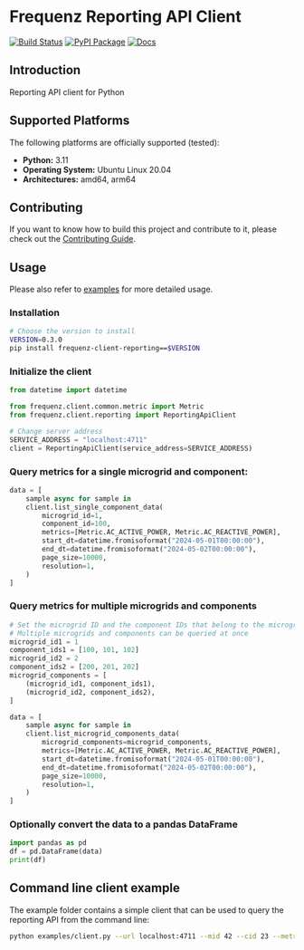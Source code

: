 # Frequenz Reporting API Client

[![Build Status](https://github.com/frequenz-floss/frequenz-client-reporting-python/actions/workflows/ci.yaml/badge.svg)](https://github.com/frequenz-floss/frequenz-client-reporting-python/actions/workflows/ci.yaml)
[![PyPI Package](https://img.shields.io/pypi/v/frequenz-client-reporting)](https://pypi.org/project/frequenz-client-reporting/)
[![Docs](https://img.shields.io/badge/docs-latest-informational)](https://frequenz-floss.github.io/frequenz-client-reporting-python/)

## Introduction

Reporting API client for Python

## Supported Platforms

The following platforms are officially supported (tested):

- **Python:** 3.11
- **Operating System:** Ubuntu Linux 20.04
- **Architectures:** amd64, arm64

## Contributing

If you want to know how to build this project and contribute to it, please
check out the [Contributing Guide](CONTRIBUTING.md).


## Usage

Please also refer to [examples](https://github.com/frequenz-floss/frequenz-client-reporting-python/tree/HEAD/examples) for more detailed usage.

### Installation

```bash
# Choose the version to install
VERSION=0.3.0
pip install frequenz-client-reporting==$VERSION
```


### Initialize the client

```python
from datetime import datetime

from frequenz.client.common.metric import Metric
from frequenz.client.reporting import ReportingApiClient

# Change server address
SERVICE_ADDRESS = "localhost:4711"
client = ReportingApiClient(service_address=SERVICE_ADDRESS)
```

### Query metrics for a single microgrid and component:

```python
data = [
    sample async for sample in
    client.list_single_component_data(
        microgrid_id=1,
        component_id=100,
        metrics=[Metric.AC_ACTIVE_POWER, Metric.AC_REACTIVE_POWER],
        start_dt=datetime.fromisoformat("2024-05-01T00:00:00"),
        end_dt=datetime.fromisoformat("2024-05-02T00:00:00"),
        page_size=10000,
        resolution=1,
    )
]
```


### Query metrics for multiple microgrids and components

```python
# Set the microgrid ID and the component IDs that belong to the microgrid
# Multiple microgrids and components can be queried at once
microgrid_id1 = 1
component_ids1 = [100, 101, 102]
microgrid_id2 = 2
component_ids2 = [200, 201, 202]
microgrid_components = [
    (microgrid_id1, component_ids1),
    (microgrid_id2, component_ids2),
]

data = [
    sample async for sample in
    client.list_microgrid_components_data(
        microgrid_components=microgrid_components,
        metrics=[Metric.AC_ACTIVE_POWER, Metric.AC_REACTIVE_POWER],
        start_dt=datetime.fromisoformat("2024-05-01T00:00:00"),
        end_dt=datetime.fromisoformat("2024-05-02T00:00:00"),
        page_size=10000,
        resolution=1,
    )
]
```

### Optionally convert the data to a pandas DataFrame

```python
import pandas as pd
df = pd.DataFrame(data)
print(df)
```

## Command line client example

The example folder contains a simple client that can be used to query the reporting API from the command line:
```bash
python examples/client.py --url localhost:4711 --mid 42 --cid 23 --metrics AC_ACTIVE_POWER AC_REACTIVE_POWER --start 2024-05-01T00:00:00 --end 2024-05-02T00:00:00
```
